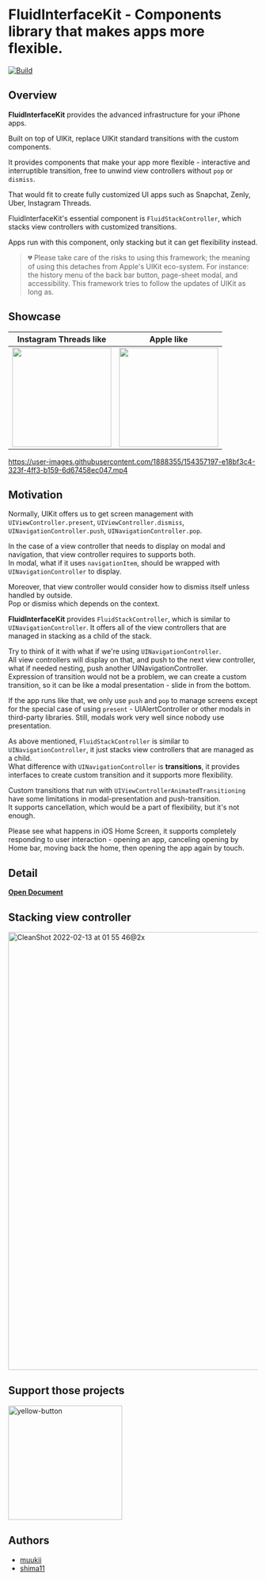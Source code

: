 # FluidInterfaceKit - Components library that makes apps more flexible.

[![Build](https://github.com/muukii/FluidInterfaceKit/actions/workflows/Build.yml/badge.svg)](https://github.com/muukii/FluidInterfaceKit/actions/workflows/Build.yml)

## Overview

**FluidInterfaceKit** provides the advanced infrastructure for your iPhone apps.  

Built on top of UIKit, replace UIKit standard transitions with the custom components.

It provides components that make your app more flexible - interactive and interruptible transition, free to unwind view controllers without `pop` or `dismiss`.

That would fit to create fully customized UI apps such as Snapchat, Zenly, Uber, Instagram Threads.

FluidInterfaceKit's essential component is `FluidStackController`, which stacks view controllers with customized transitions.

Apps run with this component, only stacking but it can get flexibility instead.

> 💔
> Please take care of the risks to using this framework; the meaning of using this detaches from Apple's UIKit eco-system.
For instance: the history menu of the back bar button, page-sheet modal, and accessibility.
> This framework tries to follow the updates of UIKit as long as.

## Showcase

|Instagram Threads like | Apple like |
|---|---|
|<img width=200px src=https://user-images.githubusercontent.com/1888355/147848629-031e1c5c-0c52-4674-8d9a-dad034b6e87f.gif />| <img width=200px src=https://user-images.githubusercontent.com/1888355/147852736-9e926a14-d30f-40ad-9733-c92546d4f8b6.gif /> |


https://user-images.githubusercontent.com/1888355/154357197-e18bf3c4-323f-4ff3-b159-6d67458ec047.mp4


## Motivation

Normally, UIKit offers us to get screen management with `UIViewController.present`, `UIViewController.dismiss`, `UINavigationController.push`, `UINavigationController.pop`.

In the case of a view controller that needs to display on modal and navigation, that view controller requires to supports both.  
In modal, what if it uses `navigationItem`, should be wrapped with `UINavigationController` to display.

Moreover, that view controller would consider how to dismiss itself unless handled by outside.  
Pop or dismiss which depends on the context.

**FluidInterfaceKit** provides `FluidStackController`, which is similar to `UINavigationController`.
It offers all of the view controllers that are managed in stacking as a child of the stack.

Try to think of it with what if we're using `UINavigationController`.  
All view controllers will display on that, and push to the next view controller, what if needed nesting, push another UINavigationController.  
Expression of transition would not be a problem, we can create a custom transition, so it can be like a modal presentation - slide in from the bottom.

If the app runs like that, we only use `push` and `pop` to manage screens except for the special case of using `present` - UIAlertController or other modals in third-party libraries.
Still, modals work very well since nobody use presentation.

As above mentioned, `FluidStackController` is similar to `UINavigationController`, it just stacks view controllers that are managed as a child.  
What difference with `UINavigationController` is **transitions**, it provides interfaces to create custom transition and it supports more flexibility.

Custom transitions that run with `UIViewControllerAnimatedTransitioning` have some limitations in modal-presentation and push-transition.  
It supports cancellation, which would be a part of flexibility, but it's not enough.

Please see what happens in iOS Home Screen, it supports completely responding to user interaction - opening an app, canceling opening by Home bar, moving back the home, then opening the app again by touch.

## Detail

[**Open Document**](https://bit.ly/3FJxNFJ)

## Stacking view controller

<img width="882" alt="CleanShot 2022-02-13 at 01 55 46@2x" src="https://user-images.githubusercontent.com/1888355/153720497-91eff2cc-890c-4b7b-b194-ab558c82829a.png">

## Support those projects
<a href="https://www.buymeacoffee.com/muukii">
<img width="230" alt="yellow-button" src="https://user-images.githubusercontent.com/1888355/146226808-eb2e9ee0-c6bd-44a2-a330-3bbc8a6244cf.png">
</a>

## Authors

- [muukii](https://github.com/muukii)
- [shima11](https://github.com/shima11)
